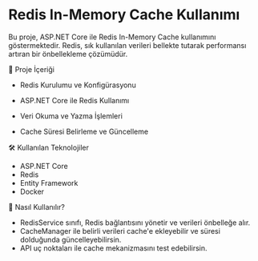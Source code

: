 # Redis In-Memory Cache Kullanımı

Bu proje, ASP.NET Core ile Redis In-Memory Cache kullanımını göstermektedir. Redis, sık kullanılan verileri bellekte tutarak performansı artıran bir önbellekleme çözümüdür.

📌 Proje İçeriği

* Redis Kurulumu ve Konfigürasyonu

* ASP.NET Core ile Redis Kullanımı

* Veri Okuma ve Yazma İşlemleri

* Cache Süresi Belirleme ve Güncelleme

🛠 Kullanılan Teknolojiler

* ASP.NET Core
* Redis
* Entity Framework
* Docker
  
📌 Nasıl Kullanılır?

* RedisService sınıfı, Redis bağlantısını yönetir ve verileri önbelleğe alır.
* CacheManager ile belirli verileri cache'e ekleyebilir ve süresi dolduğunda güncelleyebilirsin.
* API uç noktaları ile cache mekanizmasını test edebilirsin.
